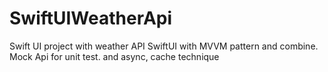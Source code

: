 # SwiftUIWeatherApi
Swift UI project with weather API
SwiftUI with MVVM pattern and combine. Mock Api for unit test. and async, cache technique
